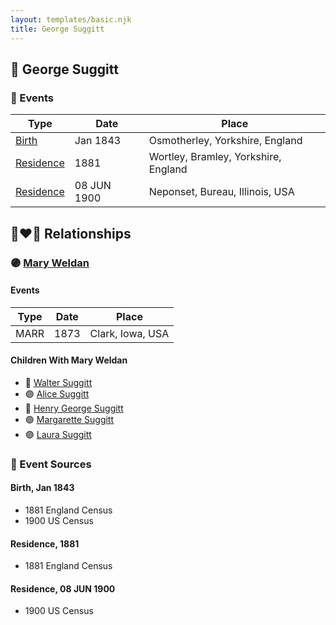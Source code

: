 ```yaml
---
layout: templates/basic.njk
title: George Suggitt
---
```

## 🔵 George Suggitt

### 📆 Events

Type | Date | Place
------ | ------ | ------
[Birth](#event-0) | Jan 1843 | Osmotherley, Yorkshire, England
[Residence](#event-1) | 1881 | Wortley, Bramley, Yorkshire, England
[Residence](#event-2) | 08 JUN 1900 | Neponset, Bureau, Illinois, USA

## 👩‍❤️‍👨 Relationships

### 🟣 [Mary Weldan](/people/1/18538354)

#### Events

Type | Date | Place
------ | ------ | ------
MARR | 1873 | Clark, Iowa, USA
#### Children With Mary Weldan
* 🔵 [Walter Suggitt](/people/4/45804510)
* 🟣 [Alice Suggitt](/people/9/95727407)
* 🔵 [Henry George Suggitt](/people/7/7271894)
* 🟣 [Margarette Suggitt](/people/6/62628030)
* 🟣 [Laura Suggitt](/people/9/99639932)
### 📰 Event Sources

#### <a id="event-0"></a> Birth, Jan 1843
* 1881 England Census
* 1900 US Census

#### <a id="event-1"></a> Residence, 1881
* 1881 England Census

#### <a id="event-2"></a> Residence, 08 JUN 1900
* 1900 US Census